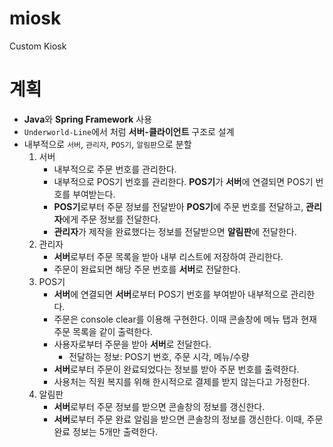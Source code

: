 # miosk
Custom Kiosk

# 계획

- **Java**와 **Spring Framework** 사용
- `Underworld-Line`에서 처럼 **서버-클라이언트** 구조로 설계
- 내부적으로 `서버`, `관리자`, `POS기`, `알림판`으로 분할
    1. 서버
        - 내부적으로 주문 번호를 관리한다.
        - 내부적으로 POS기 번호를 관리한다. **POS기**가 **서버**에 연결되면 POS기 번호를 부여받는다.
        - **POS기**로부터 주문 정보를 전달받아 **POS기**에 주문 번호를 전달하고, **관리자**에게 주문 정보를 전달한다.
        - **관리자**가 제작을 완료했다는 정보를 전달받으면 **알림판**에 전달한다.
    2. 관리자
        - **서버**로부터 주문 목록을 받아 내부 리스트에 저장하여 관리한다.
        - 주문이 완료되면 해당 주문 번호를 **서버**로 전달한다.
    3. POS기
        - **서버**에 연결되면 **서버**로부터 POS기 번호를 부여받아 내부적으로 관리한다.
        - 주문은 console clear를 이용해 구현한다. 이때 콘솔창에 메뉴 탭과 현재 주문 목록을 같이 출력한다.
        - 사용자로부터 주문을 받아 **서버**로 전달한다.
            - 전달하는 정보: POS기 번호, 주문 시각, 메뉴/수량
        - **서버**로부터 주문이 완료되었다는 정보를 받아 주문 번호를 출력한다.
        - 사용처는 직원 복지를 위해 한시적으로 결제를 받지 않는다고 가정한다.
    4. 알림판
        - **서버**로부터 주문 정보를 받으면 콘솔창의 정보를 갱신한다.
        - **서버**로부터 주문 완료 알림을 받으면 콘솔창의 정보를 갱신한다. 이때, 주문 완료 정보는 5개만 출력한다.
